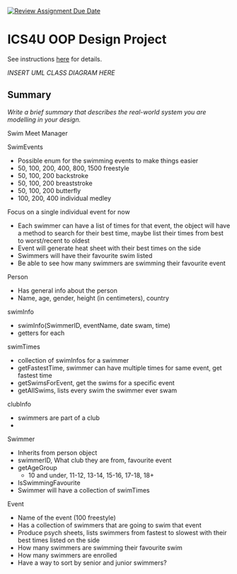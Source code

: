 [![Review Assignment Due Date](https://classroom.github.com/assets/deadline-readme-button-22041afd0340ce965d47ae6ef1cefeee28c7c493a6346c4f15d667ab976d596c.svg)](https://classroom.github.com/a/LXtbW2-T)
# ICS4U OOP Design Project

See instructions [here](INSTRUCTIONS.md) for details.

*INSERT UML CLASS DIAGRAM HERE*  

## Summary
*Write a brief summary that describes the real-world system you are modelling in your design.*

Swim Meet Manager

SwimEvents
- Possible enum for the swimming events to make things easier
- 50, 100, 200, 400, 800, 1500 freestyle
- 50, 100, 200 backstroke
- 50, 100, 200 breaststroke
- 50, 100, 200 butterfly
- 100, 200, 400 individual medley

Focus on a single individual event for now
- Each swimmer can have a list of times for that event, the object will have a method to search for their best time, maybe list their times from best to worst/recent to oldest
- Event will generate heat sheet with their best times on the side
- Swimmers will have their favourite swim listed
- Be able to see how many swimmers are swimming their favourite event

Person
- Has general info about the person
- Name, age, gender, height (in centimeters), country

swimInfo
- swimInfo(SwimmerID, eventName, date swam, time)
- getters for each

swimTimes
- collection of swimInfos for a swimmer
- getFastestTime, swimmer can have multiple times for same event, get fastest time
- getSwimsForEvent, get the swims for a specific event
- getAllSwims, lists every swim the swimmer ever swam

clubInfo
- swimmers are part of a club
- 

Swimmer
- Inherits from person object
- swimmerID, What club they are from, favourite event
- getAgeGroup
    - 10 and under, 11-12, 13-14, 15-16, 17-18, 18+
- IsSwimmingFavourite
- Swimmer will have a collection of swimTimes

Event
- Name of the event (100 freestyle)
- Has a collection of swimmers that are going to swim that event
- Produce psych sheets, lists swimmers from fastest to slowest with their best times listed on the side
- How many swimmers are swimming their favourite swim
- How many swimmers are enrolled
- Have a way to sort by senior and junior swimmers?


